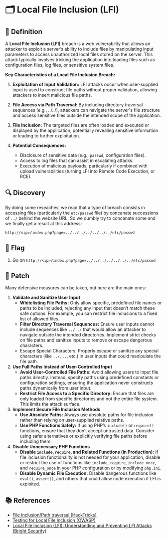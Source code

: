 # 🗂️ Local File Inclusion (LFI)

## 📖 Definition

A **Local File Inclusion (LFI)** breach is a web vulnerability that allows an attacker to exploit a server’s ability to include files by manipulating input parameters to access unauthorized local files stored on the server. This attack typically involves tricking the application into loading files such as configuration files, log files, or sensitive system files.

**Key Characteristics of a Local File Inclusion Breach:**

1. **Exploitation of Input Validation:** LFI attacks occur when user-supplied input is used to construct file paths without proper validation, allowing attackers to insert malicious file paths.

2. **File Access via Path Traversal:** By including directory traversal sequences (e.g., ../../), attackers can navigate the server's file structure and access sensitive files outside the intended scope of the application.

3. **File Inclusion:** The targeted files are often loaded and executed or displayed by the application, potentially revealing sensitive information or leading to further exploitation.

4. **Potential Consequences:**

    - Disclosure of sensitive data (e.g., `passwd`, configuration files).
    - Access to log files that can assist in escalating attacks.
    - Execution of malicious payloads, particularly if combined with upload vulnerabilities (turning LFI into Remote Code Execution, or RCE).

## 🔍 Discovery

By doing some reseaches, we read that a type of breach consists in accessing files (particularly the `etc/passwd` file) by concanate successions of `../` behind the website URL. So we dumbly try to concanate some and we finally get a result at this address:

```URL
http://<ip>/index.php?page=../../../../../../../etc/passwd
```

## 🏁 Flag

1. Go on `http://<ip>/index.php?page=../../../../../../../etc/passwd`

## 🔧 Patch

Many defensive measures can be taken, but here are the main ones:

1. **Validate and Sanitize User Input**
    - **Whitelisting File Paths:** Only allow specific, predefined file names or paths to be included, rejecting any input that doesn’t match these safe options. For example, you can restrict file inclusions to a fixed list of allowed files.
    - **Filter Directory Traversal Sequences:** Ensure user inputs cannot include sequences like `../../` that would allow an attacker to navigate outside the intended directories. Implement strict checks on file paths and sanitize inputs to remove or escape dangerous characters.
    - Escape Special Characters: Properly escape or sanitize any special characters (like `../`, `..`, etc.) in user inputs that could manipulate the file path.
2. **Use Full Paths Instead of User-Controlled Input**
    - **Avoid User-Controlled File Paths:** Avoid allowing users to input file paths directly. Instead, specify paths using predefined constants or configuration settings, ensuring the application never constructs paths dynamically from user input.
    - **Restrict File Access to a Specific Directory:** Ensure that files are only loaded from specific directories and not the entire file system. This limits the attack surface.
3. **Implement Secure File Inclusion Methods**
    - **Use Absolute Paths:** Always use absolute paths for file inclusion rather than relying on user-supplied relative paths.
    - **Use PHP Functions Safely:** If using PHP’s `include()` or `require()` functions, ensure that they don’t accept untrusted data. Consider using safer alternatives or explicitly verifying file paths before including them.
4. **Disable Unnecessary PHP Functions**
    - **Disable `include`, `require`, and Related Functions (in Production):** If file inclusion functionality is not needed for your application, disable or restrict the use of functions like `include`, `require`, `include_once`, and `require_once` in your PHP configuration or by modifying `php.ini`.
    - **Disable Dynamic File Execution:** Disable dangerous functions like `eval()`, `assert()`, and others that could allow code execution if LFI is exploited.

## 📚 References

- [File Inclusion/Path traversal (HackTricks)](https://book.hacktricks.xyz/pentesting-web/file-inclusion)
- [Testing for Local File Inclusion (OWASP)](https://owasp.org/www-project-web-security-testing-guide/v42/4-Web_Application_Security_Testing/07-Input_Validation_Testing/11.1-Testing_for_Local_File_Inclusion)
- [Local File Inclusion (LFI): Understanding and Preventing LFI Attacks (Bright Security)](https://brightsec.com/blog/local-file-inclusion-lfi/)
